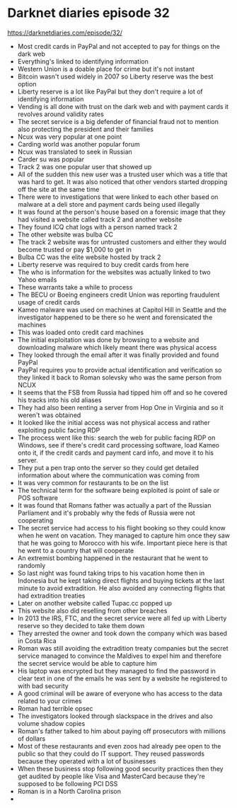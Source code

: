 # Darknet diaries episode 32

https://darknetdiaries.com/episode/32/

- Most credit cards in PayPal and not accepted to pay for things on the dark web
- Everything's linked to identifying information
- Western Union is a doable place for crime but it's not instant
- Bitcoin wasn't used widely in 2007 so Liberty reserve was the best option
- Liberty reserve is a lot like PayPal but they don't require a lot of identifying information
- Vending is all done with trust on the dark web and with payment cards it revolves around validity rates
- The secret service is a big defender of financial fraud not to mention also protecting the president and their families
- Ncux was very popular at one point
- Carding world was another popular forum
- Ncux was translated to seek in Russian
- Carder su was popular
- Track 2 was one popular user that showed up
- All of the sudden this new user was a trusted user which was a title that was hard to get. It was also noticed that other vendors started dropping off the site at the same time
- There were to investigations that were linked to each other based on malware at a deli store and payment cards being used illegally
- It was found at the person's house based on a forensic image that they had visited a website called track 2 and another website
- They found ICQ chat logs with a person named track 2
- The other website was bulba CC
- The track 2 website was for untrusted customers and either they would become trusted or pay $1,000 to get in
- Bulba CC was the elite website hosted by track 2
- Liberty reserve was required to buy credit cards from here
- The who is information for the websites was actually linked to two Yahoo emails
- These warrants take a while to process
- The BECU or Boeing engineers credit Union was reporting fraudulent usage of credit cards
- Kameo malware was used on machines at Capitol Hill in Seattle and the investigator happened to be there so he went and forensicated the machines
- This was loaded onto credit card machines
- The initial exploitation was done by browsing to a website and downloading malware which likely meant there was physical access
- They looked through the email after it was finally provided and found PayPal
- PayPal requires you to provide actual identification and verification so they linked it back to Roman solevsky who was the same person from NCUX
- It seems that the FSB from Russia had tipped him off and so he covered his tracks into his old aliases
- They had also been renting a server from Hop One in Virginia and so it weren't was obtained
- It looked like the initial access was not physical access and rather exploiting public facing RDP
- The process went like this: search the web for public facing RDP on Windows, see if there's credit card processing software, load Kameo onto it, if the credit cards and payment card info, and move it to his server.
- They put a pen trap onto the server so they could get detailed information about where the communication was coming from
- It was very common for restaurants to be on the list
- The technical term for the software being exploited is point of sale or POS software
- It was found that Romans father was actually a part of the Russian Parliament and it's probably why the feds of Russia were not cooperating
- The secret service had access to his flight booking so they could know when he went on vacation.  They managed to capture him once they saw that he was going to Morocco with his wife. Important piece here is that he went to a country that will cooperate
- An extremist bombing happened in the restaurant that he went to randomly
- So last night was found taking trips to his vacation home then in Indonesia but he kept taking direct flights and buying tickets at the last minute to avoid extradition.  He also avoided any connecting flights that had extradition treaties
- Later on another website called Tupac.cc popped up
- This website also did reselling from other breaches
- In 2013 the IRS, FTC, and the secret service were all fed up with Liberty reserve so they decided to take them down
- They arrested the owner and took down the company which was based in Costa Rica
- Roman was still avoiding the extradition treaty companies but the secret service managed to convince the Maldives to expel him and therefore the secret service would be able to capture him
- His laptop was encrypted but they managed to find the password in clear text in one of the emails he was sent by a website he registered to with bad security
- A good criminal will be aware of everyone who has access to the data related to your crimes
- Roman had terrible opsec
- The investigators looked through slackspace in the drives and also volume shadow copies
- Roman's father talked to him about paying off prosecutors with millions of dollars
- Most of these restaurants and even zoos had already pee open to the public so that they could do IT support. They reused passwords because they operated with a lot of businesses
- When these business stop following good security practices then they get audited by people like Visa and MasterCard because they're supposed to be following PCI DSS
- Roman is in a North Carolina prison
-